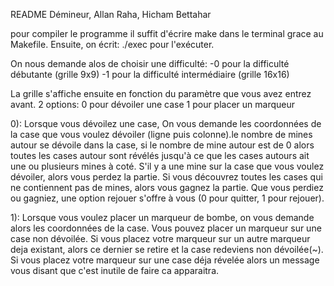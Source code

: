 README Démineur, Allan Raha, Hicham Bettahar


pour compiler le programme il suffit d'écrire make dans le terminal grace au Makefile.
Ensuite, on écrit: ./exec pour l'exécuter.

On nous demande alos de choisir une difficulté: -0 pour la difficulté débutante (grille 9x9)
                                                -1 pour la difficulté intermédiaire (grille 16x16)
                                                
La grille s'affiche ensuite en fonction du paramètre que vous avez entrez avant.
2 options: 0 pour dévoiler une case 
           1 pour placer un marqueur
           
0):
Lorsque vous dévoilez une case, On vous demande les coordonnées de la case que vous voulez dévoiler (ligne puis colonne).le nombre de mines autour se dévoile dans la case, si le nombre de mine autour est de 0 alors toutes les cases autour sont révélés jusqu'à ce que les cases autours ait une ou plusieurs mines à coté.
S'il y a une mine sur la case que vous voulez dévoiler, alors vous perdez la partie.
Si vous découvrez toutes les cases qui ne contiennent pas de mines, alors vous gagnez la partie.
Que vous perdiez ou gagniez, une option rejouer s'offre à vous (0 pour quitter, 1 pour rejouer).


1): 
Lorsque vous voulez placer un marqueur de bombe, on vous demande alors les coordonnées de la case.
   Vous pouvez placer un marqueur sur une case non dévoilée.
   Si vous placez votre marqueur sur un autre marqueur deja existant, alors ce dernier se retire et la case redeviens non dévoilée(~).
   Si vous placez votre marqueur sur une case déja révelée alors un message vous disant que c'est inutile de faire ca apparaitra.
